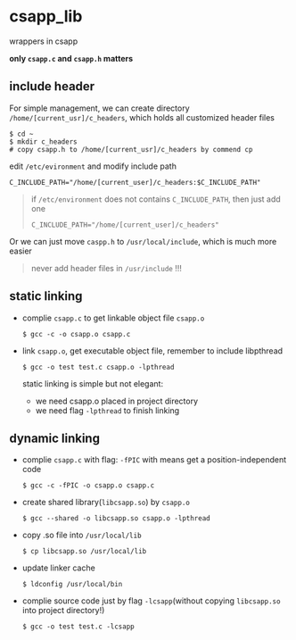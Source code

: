 # csapp_lib
wrappers in csapp

**only `csapp.c` and `csapp.h` matters**

## include header

For simple management, we can create directory `/home/[current_usr]/c_headers`, which holds all customized header files

```shell
$ cd ~
$ mkdir c_headers
# copy csapp.h to /home/[current_usr]/c_headers by commend cp
```

edit `/etc/evironment` and modify include path

```shell
C_INCLUDE_PATH="/home/[current_user]/c_headers:$C_INCLUDE_PATH"
```

> if `/etc/environment` does not contains `C_INCLUDE_PATH`, then just add one
> 
> ```shell
> C_INCLUDE_PATH="/home/[current_user]/c_headers"
> ```

Or we can just move `caspp.h` to `/usr/local/include`, which is much more easier
> never add header files in `/usr/include` !!!

## static linking

* complie `csapp.c` to get linkable object file `csapp.o`
  ```shell
  $ gcc -c -o csapp.o csapp.c
  ```
* link `csapp.o`, get executable object file, remember to include libpthread
  ```shell
  $ gcc -o test test.c csapp.o -lpthread 
  ```

  static linking is simple but not elegant: 
  * we need csapp.o placed in project directory
  * we need flag `-lpthread` to finish linking

## dynamic linking

* complie `csapp.c` with flag: `-fPIC` with means get a position-independent code
  ```shell
  $ gcc -c -fPIC -o csapp.o csapp.c
  ```
* create shared library(`libcsapp.so`) by `csapp.o`
  ```shell
  $ gcc --shared -o libcsapp.so csapp.o -lpthread
  ```
* copy .so file into `/usr/local/lib`
  ```shell
  $ cp libcsapp.so /usr/local/lib
  ```
* update linker cache
  ```shell
  $ ldconfig /usr/local/bin
  ```
* complie source code just by flag `-lcsapp`(without copying `libcsapp.so` into project directory!)
  ```shell
  $ gcc -o test test.c -lcsapp
  ```